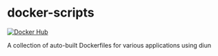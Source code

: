 # docker-scripts
[![Docker Hub](https://img.shields.io/badge/Docker%20Hub-blue)](https://hub.docker.com/r/rafaelwastaken)

A collection of auto-built Dockerfiles for various applications using diun